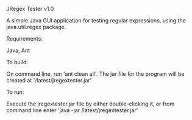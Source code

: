 JRegex Tester v1.0

A simple Java GUI application for testing regular expressions, using the 
java.util.regex package. 

Requirements:

Java, Ant

To build:

On command line, run 'ant clean all'. The jar file for the program will be 
created at '/latest/jregextester.jar'

To run:

Execute the jregextester.jar file by either double-clicking it, or from 
command line enter 'java -jar /latest/jregextester.jar'
